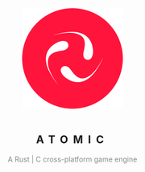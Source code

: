 <div align="center">
    <img width="200" src="res/icon/AtomicLogoRound.png" />
    <br /><br />
    <h2 style="
        text-transform: uppercase;
        letter-spacing: 10px;
        "
    >Atomic</h2>
    <p style="
        opacity: 0.5
        ">A Rust | C cross-platform game engine</p>
</div>